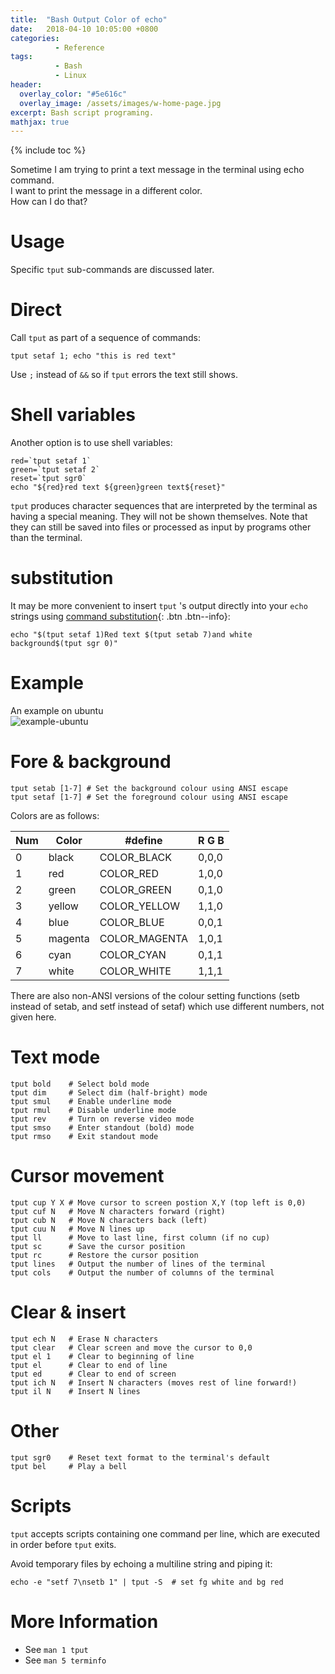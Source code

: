 ```yaml
---
title:  "Bash Output Color of echo"
date:   2018-04-10 10:05:00 +0800
categories:
          - Reference
tags:          
          - Bash
          - Linux
header:
  overlay_color: "#5e616c"
  overlay_image: /assets/images/w-home-page.jpg
excerpt: Bash script programing.
mathjax: true
---
```



{% include toc %}

Sometime I am trying to print a text message in the terminal using echo command.  
I want to print the message in a different color.  
How can I do that?  

# Usage

Specific `tput` sub-commands are discussed later.


# Direct 
Call `tput` as part of a sequence of commands:

```
tput setaf 1; echo "this is red text"
```
Use `;` instead of `&&` so if `tput` errors the text still shows.

# Shell variables

Another option is to use shell variables:

```
red=`tput setaf 1`
green=`tput setaf 2`
reset=`tput sgr0`
echo "${red}red text ${green}green text${reset}"
```

`tput` produces character sequences that are interpreted by the terminal as having a special meaning. They will not be shown themselves. Note that they can still be saved into files or processed as input by programs other than the terminal.

# substitution

It may be more convenient to insert `tput` 's output directly into your `echo` strings using [command substitution][command-substitution]{: .btn .btn--info}:

```
echo "$(tput setaf 1)Red text $(tput setab 7)and white background$(tput sgr 0)"
```

# Example

An example on ubuntu  
![example-ubuntu][example-ubuntu]

# Fore & background

```
tput setab [1-7] # Set the background colour using ANSI escape
tput setaf [1-7] # Set the foreground colour using ANSI escape
```
Colors are as follows:

Num|Color|#define|R G B
-|-|-|-
0    |black     |COLOR_BLACK     |0,0,0
1    |red       |COLOR_RED       |1,0,0
2    |green     |COLOR_GREEN     |0,1,0
3    |yellow    |COLOR_YELLOW    |1,1,0
4    |blue      |COLOR_BLUE      |0,0,1
5    |magenta   |COLOR_MAGENTA   |1,0,1
6    |cyan      |COLOR_CYAN      |0,1,1
7    |white     |COLOR_WHITE     |1,1,1 


There are also non-ANSI versions of the colour setting functions (setb instead of setab, and setf instead of setaf) which use different numbers, not given here.

# Text mode

```
tput bold    # Select bold mode
tput dim     # Select dim (half-bright) mode
tput smul    # Enable underline mode
tput rmul    # Disable underline mode
tput rev     # Turn on reverse video mode
tput smso    # Enter standout (bold) mode
tput rmso    # Exit standout mode
```
# Cursor movement

```
tput cup Y X # Move cursor to screen postion X,Y (top left is 0,0)
tput cuf N   # Move N characters forward (right)
tput cub N   # Move N characters back (left)
tput cuu N   # Move N lines up
tput ll      # Move to last line, first column (if no cup)
tput sc      # Save the cursor position
tput rc      # Restore the cursor position
tput lines   # Output the number of lines of the terminal
tput cols    # Output the number of columns of the terminal
```

# Clear & insert

```
tput ech N   # Erase N characters
tput clear   # Clear screen and move the cursor to 0,0
tput el 1    # Clear to beginning of line
tput el      # Clear to end of line
tput ed      # Clear to end of screen
tput ich N   # Insert N characters (moves rest of line forward!)
tput il N    # Insert N lines
```

# Other

```
tput sgr0    # Reset text format to the terminal's default
tput bel     # Play a bell
```

# Scripts

`tput` accepts scripts containing one command per line, which are executed in order before `tput` exits.

Avoid temporary files by echoing a multiline string and piping it:

```
echo -e "setf 7\nsetb 1" | tput -S  # set fg white and bg red
```

# More Information 

* See `man 1 tput`
* See `man 5 terminfo`

[command-substitution]: http://tldp.org/LDP/abs/html/commandsub.html
[example-ubuntu]: {{site.url}}{{site.baseurl}}/assets/images/posts/BashOutputColor001.png


